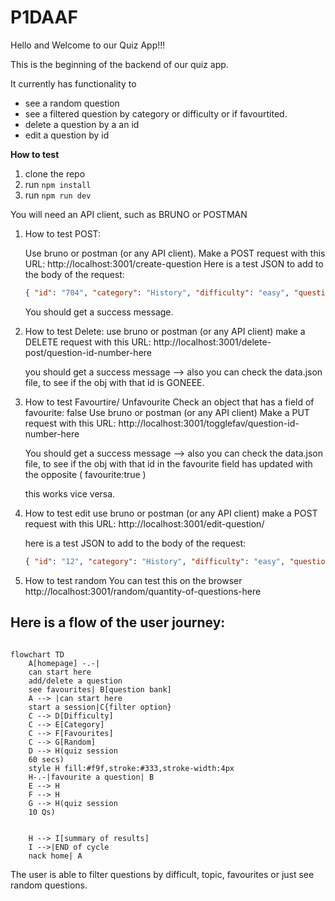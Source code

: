 # P1DAAF
Hello and Welcome to our Quiz App!!!


This is the beginning of the backend of our quiz app. 

It currently has functionality to 
- see a random question
- see a filtered question by category or difficulty or if favourtited. 
- delete a question by a an id
- edit a question by id

**How to test**

1. clone the repo
2. run ```npm install```
3. run ```npm run dev```

You will need an API client, such as BRUNO or POSTMAN

1. How to test POST:

    Use bruno or postman (or any API client).
    Make a POST request with this URL: http://localhost:3001/create-question
    Here is a test JSON to add to the body of the request:

    ```json
    { "id": "704", "category": "History", "difficulty": "easy", "question": "When was Princess Diana Born?", "options": ["01/07/1998", "07/07/1998", "02/02/1961", "09/09/1990"], "answer": "07/07/1998", "favourited": true, "timestamp": "10/10/10" } 
    ```
    You should get a success message. 


2. How to test Delete:
    use bruno or postman (or any API client)
    make a DELETE request with this URL: http://localhost:3001/delete-post/question-id-number-here

    you should get a success message --> also you can check the data.json file, to see if the obj with that id is GONEEE. 


3. How to test Favourtire/ Unfavourite
    Check an object that has a field of favourite: false
    Use bruno or postman (or any API client)
    Make a PUT request with this URL: http://localhost:3001/togglefav/question-id-number-here

    You should get a success message --> also you can check the data.json file, to see if the obj with that id in the favourite field has updated with the opposite ( favourite:true )

    this works vice versa. 


4. How to test edit
    use bruno or postman (or any API client)
    make a POST request with this URL: http://localhost:3001/edit-question/

    here is a test JSON to add to the body of the request:
    ```json
    { "id": "12", "category": "History", "difficulty": "easy", "question": "When was Princess Diana Born?", "options": ["01/07/1998", "07/07/1998", "02/02/1961", "09/09/1990"], "answer": "07/07/1998", "favourited": true, "timestamp": "10/10/10" } 
    ```

5. How to test random 
    You can test this on the browser
    http://localhost:3001/random/quantity-of-questions-here


## Here is a flow of the user journey:

```mermaid

flowchart TD
    A[homepage] -.-|
    can start here
    add/delete a question
    see favourites| B[question bank]
    A --> |can start here
    start a session|C{filter option}
    C --> D[Difficulty]
    C --> E[Category]
    C --> F[Favourites]
    C --> G[Random]
    D --> H(quiz session
    60 secs)
    style H fill:#f9f,stroke:#333,stroke-width:4px
    H-.-|favourite a question| B
    E --> H
    F --> H
    G --> H(quiz session
    10 Qs)


    H --> I[summary of results]
    I -->|END of cycle
    nack home| A 

```

The user is able to filter questions by difficult, topic, favourites or just see random questions. 


